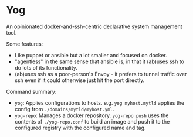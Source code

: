 # Yog

An opinionated docker-and-ssh-centric declarative system management tool.

Some features:
* Like puppet or ansible but a lot smaller and focused on docker.
* "agentless" in the same sense that ansible is, in that it (ab)uses ssh to do lots of its functionality.
* (ab)uses ssh as a poor-person's Envoy - it prefers to tunnel traffic over ssh even if it could otherwise just hit the port directly.

Command summary:

* `yog`: Applies configurations to hosts. e.g. `yog myhost.mytld` applies the config from `./domains/mytld/myhost.yml`.
* `yog-repo`: Manages a docker repository. `yog-repo push` uses the contents of `./yog-repo.conf` to build an image and push it to the configured registry with the configured name and tag.
